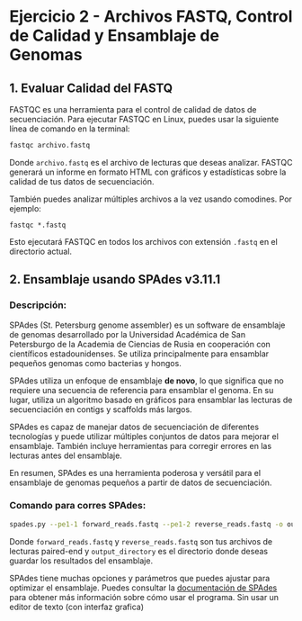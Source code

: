 # Ejercicio 2 - Archivos FASTQ, Control de Calidad y Ensamblaje de Genomas
## 1. Evaluar Calidad del FASTQ
FASTQC es una herramienta para el control de calidad de datos de secuenciación. Para ejecutar FASTQC en Linux, puedes usar la siguiente línea de comando en la terminal:

```bash 
fastqc archivo.fastq
```

Donde `archivo.fastq` es el archivo de lecturas que deseas analizar. FASTQC generará un informe en formato HTML con gráficos y estadísticas sobre la calidad de tus datos de secuenciación.

También puedes analizar múltiples archivos a la vez usando comodines. Por ejemplo:

```
fastqc *.fastq
```

Esto ejecutará FASTQC en todos los archivos con extensión `.fastq` en el directorio actual.

## 2. Ensamblaje usando SPAdes v3.11.1
### Descripción:
SPAdes (St. Petersburg genome assembler) es un software de ensamblaje de genomas desarrollado por la Universidad Académica de San Petersburgo de la Academia de Ciencias de Rusia en cooperación con científicos estadounidenses. Se utiliza principalmente para ensamblar pequeños genomas como bacterias y hongos.

SPAdes utiliza un enfoque de ensamblaje **de novo**, lo que significa que no requiere una secuencia de referencia para ensamblar el genoma. En su lugar, utiliza un algoritmo basado en gráficos para ensamblar las lecturas de secuenciación en contigs y scaffolds más largos.

SPAdes es capaz de manejar datos de secuenciación de diferentes tecnologías y puede utilizar múltiples conjuntos de datos para mejorar el ensamblaje. También incluye herramientas para corregir errores en las lecturas antes del ensamblaje.

En resumen, SPAdes es una herramienta poderosa y versátil para el ensamblaje de genomas pequeños a partir de datos de secuenciación.

### Comando para corres SPAdes:
```bash
spades.py --pe1-1 forward_reads.fastq --pe1-2 reverse_reads.fastq -o output_directory
```

Donde `forward_reads.fastq` y `reverse_reads.fastq` son tus archivos de lecturas paired-end y `output_directory` es el directorio donde deseas guardar los resultados del ensamblaje.

SPAdes tiene muchas opciones y parámetros que puedes ajustar para optimizar el ensamblaje. Puedes consultar la [documentación de SPAdes](https://github.com/ablab/spades) para obtener más información sobre cómo usar el programa. 
Sin usar un editor de texto (con interfaz grafica) 

